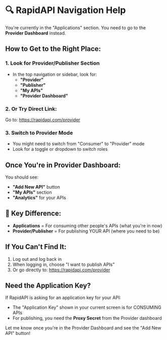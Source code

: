 # 🔍 RapidAPI Navigation Help

You're currently in the "Applications" section. You need to go to the **Provider Dashboard** instead.

## How to Get to the Right Place:

### 1. Look for Provider/Publisher Section
- In the top navigation or sidebar, look for:
  - **"Provider"**
  - **"Publisher"**  
  - **"My APIs"**
  - **"Provider Dashboard"**

### 2. Or Try Direct Link:
Go to: https://rapidapi.com/provider

### 3. Switch to Provider Mode
- You might need to switch from "Consumer" to "Provider" mode
- Look for a toggle or dropdown to switch roles

## Once You're in Provider Dashboard:

You should see:
- **"Add New API"** button
- **"My APIs"** section
- **"Analytics"** for your APIs

## 🎯 Key Difference:

- **Applications** = For consuming other people's APIs (what you're in now)
- **Provider/Publisher** = For publishing YOUR API (where you need to be)

## If You Can't Find It:

1. Log out and log back in
2. When logging in, choose "I want to publish APIs"
3. Or go directly to: https://rapidapi.com/provider

## Need the Application Key?

If RapidAPI is asking for an application key for your API:
- The "Application Key" shown in your current screen is for CONSUMING APIs
- For publishing, you need the **Proxy Secret** from the Provider dashboard

Let me know once you're in the Provider Dashboard and see the "Add New API" button!
